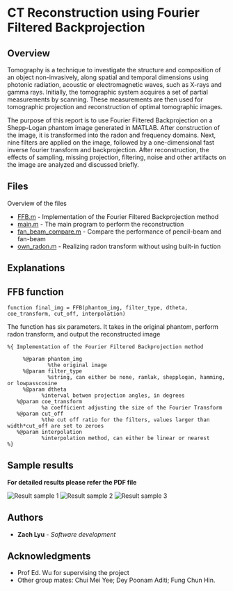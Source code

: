 # CT Reconstruction using Fourier Filtered Backprojection
 
 
## Overview

Tomography is a technique to investigate the structure and composition of an object
non-invasively, along spatial and temporal dimensions using photonic radiation, acoustic or
electromagnetic waves, such as X-rays and gamma rays. Initially, the tomographic system
acquires a set of partial measurements by scanning. These measurements are then used for
tomographic projection and reconstruction of optimal tomographic images.

The purpose of this report is to use Fourier Filtered Backprojection on a Shepp-Logan phantom
image generated in MATLAB. After construction of the image, it is transformed into the radon
and frequency domains. Next, nine filters are applied on the image, followed by a
one-dimensional fast inverse fourier transform and backprojection. After reconstruction, the
effects of sampling, missing projection, filtering, noise and other artifacts on the image are
analyzed and discussed briefly.


## Files

Overview of the files

* [FFB.m](https://github.com/bijiuni/CT_reconstruction/blob/master/FFB.m) - Implementation of the Fourier Filtered Backprojection method
* [main.m](https://github.com/bijiuni/CT_reconstruction/blob/master/main.m) - The main program to perform the reconstruction
* [fan_beam_compare.m](https://github.com/bijiuni/CT_reconstruction/blob/master/fan_beam_compare.m) - Compare the performance of pencil-beam and fan-beam
* [own_radon.m](https://github.com/bijiuni/CT_reconstruction/blob/master/own_radon.m) - Realizing radon transform without using built-in fuction


## Explanations


## FFB function
```
function final_img = FFB(phantom_img, filter_type, dtheta, coe_transform, cut_off, interpolation)
```


The function has six parameters. It takes in the original phantom, perform radon transform, and output the reconstructed image

```
%{ Implementation of the Fourier Filtered Backprojection method
	 
	 %@param phantom_img
	         %the original image
	 %@param filter_type
	         %string, can either be none, ramlak, shepplogan, hamming, or lowpasscosine
	 %@param dtheta
           %interval betwen projection angles, in degrees
   %@param coe_transform
           %a coefficient adjusting the size of the Fourier Transform
   %@param cut_off
           %the cut off ratio for the filters, values larger than width*cut_off are set to zeroes
   %@param interpolation
           %interpolation method, can either be linear or nearest
%}
```


## Sample results

**For detailed results please refer the PDF file**

![Result sample 1](https://github.com/bijiuni/CT_reconstruction/blob/master/sample1.PNG)
![Result sample 2](https://github.com/bijiuni/CT_reconstruction/blob/master/sample2.PNG)
![Result sample 3](https://github.com/bijiuni/CT_reconstruction/blob/master/sample3.PNG)


## Authors

* **Zach Lyu** - *Software development*


## Acknowledgments

* Prof Ed. Wu for supervising the project
* Other group mates: Chui Mei Yee; Dey Poonam Aditi; Fung Chun Hin.
